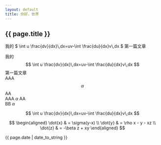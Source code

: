 ```yaml
---
layout: default
title: 你好，世界
---
```

<h2>{{ page.title }}</h2>
<p>我的 $ \int u \frac{dv}{dx}\,dx=uv-\int \frac{du}{dx}v\,dx $ 第一篇文章</p>

我的$$ \int u \frac{dv}{dx}\,dx=uv-\int \frac{du}{dx}v\,dx $$第一篇文章  
AAA $$\alpha$$ AA  
AAA $\alpha$ AA  
BB $\alpha$  


$$ \int u \frac{dv}{dx}\,dx=uv-\int \frac{du}{dx}v\,dx $$

$$
\begin{aligned}
\dot{x} & = \sigma(y-x) \\
\dot{y} & = \rho x - y - xz \\
\dot{z} & = -\beta z + xy
\end{aligned}
$$
<p>{{ page.date | date_to_string }}</p>
